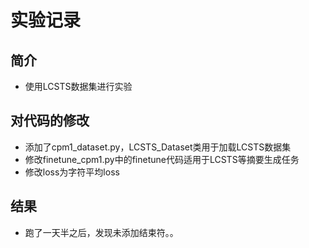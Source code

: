  # 实验记录

## 简介

- 使用LCSTS数据集进行实验

## 对代码的修改

- 添加了cpm1_dataset.py，LCSTS_Dataset类用于加载LCSTS数据集
- 修改finetune_cpm1.py中的finetune代码适用于LCSTS等摘要生成任务
- 修改loss为字符平均loss

## 结果

- 跑了一天半之后，发现未添加结束符。。

